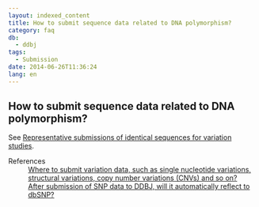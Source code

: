 ```yaml
---
layout: indexed_content
title: How to submit sequence data related to DNA polymorphism?
category: faq
db:
  - ddbj
tags: 
  - Submission
date: 2014-06-26T11:36:24
lang: en
---
```


## How to submit sequence data related to DNA polymorphism?

<p>See <a href="/ddbj/representative-sequence-e.html">Representative submissions of identical sequences for variation studies</a>. </p>
<dl><dt>References</dt>
  <dd><a href="/faq/en/where-to-submit-variation-data-e.html">Where to submit variation data, such as single nucleotide variations, structural variations, copy number variations (CNVs) and so on?</a></dd>
  <dd><a href="/faq/en/submit-snp-reflect-dbsnp-e.html">After submission of SNP data to DDBJ, will it automatically reflect to dbSNP?</a></dd>
</dl>
